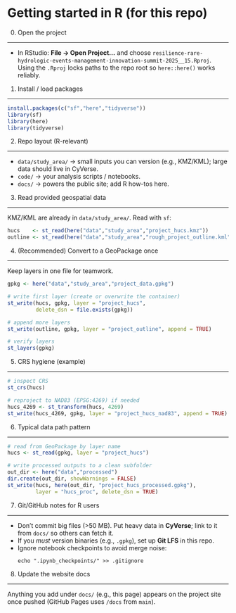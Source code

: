 Getting started in R (for this repo)
=================================================

0) Open the project
-------------------
- In RStudio: **File → Open Project…** and choose `resilience-rare-hydrologic-events-management-innovation-summit-2025__15.Rproj`.  
  Using the `.Rproj` locks paths to the repo root so `here::here()` works reliably.

1) Install / load packages
--------------------------
```r
install.packages(c("sf","here","tidyverse"))
library(sf)
library(here)
library(tidyverse)
```

2) Repo layout (R-relevant)
---------------------------
- `data/study_area/` → small inputs you can version (e.g., KMZ/KML); large data should live in CyVerse.
- `code/` → your analysis scripts / notebooks.  
- `docs/` → powers the public site; add R how-tos here.

3) Read provided geospatial data
--------------------------------
KMZ/KML are already in `data/study_area/`. Read with `sf`:
```r
hucs    <- st_read(here("data","study_area","project_hucs.kmz"))
outline <- st_read(here("data","study_area","rough_project_outline.kml"))
```

4) (Recommended) Convert to a GeoPackage once
---------------------------------------------
Keep layers in one file for teamwork.
```r
gpkg <- here("data","study_area","project_data.gpkg")

# write first layer (create or overwrite the container)
st_write(hucs, gpkg, layer = "project_hucs",
         delete_dsn = file.exists(gpkg))

# append more layers
st_write(outline, gpkg, layer = "project_outline", append = TRUE)

# verify layers
st_layers(gpkg)
```

5) CRS hygiene (example)
------------------------
```r
# inspect CRS
st_crs(hucs)

# reproject to NAD83 (EPSG:4269) if needed
hucs_4269 <- st_transform(hucs, 4269)
st_write(hucs_4269, gpkg, layer = "project_hucs_nad83", append = TRUE)
```

6) Typical data path pattern
----------------------------
```r
# read from GeoPackage by layer name
hucs <- st_read(gpkg, layer = "project_hucs")

# write processed outputs to a clean subfolder
out_dir <- here("data","processed")
dir.create(out_dir, showWarnings = FALSE)
st_write(hucs, here(out_dir, "project_hucs_processed.gpkg"),
         layer = "hucs_proc", delete_dsn = TRUE)
```

7) Git/GitHub notes for R users
-------------------------------
- Don’t commit big files (>50 MB). Put heavy data in **CyVerse**; link to it from `docs/` so others can fetch it.  
- If you *must* version binaries (e.g., `.gpkg`), set up **Git LFS** in this repo.
- Ignore notebook checkpoints to avoid merge noise:
  ```
  echo ".ipynb_checkpoints/" >> .gitignore
  ```

8) Update the website docs
--------------------------
Anything you add under `docs/` (e.g., this page) appears on the project site once pushed (GitHub Pages uses `/docs` from `main`).
